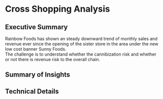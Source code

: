 # Cross Shopping Analysis

## Executive Summary

Rainbow Foods has shown an steady downward trend of monthly sales and revenue ever since the opening of the sister store in the area under the new low cost banner Sunny Foods.  
The challenge is to understand whether the cannibization risk and whether or not there is revenue risk to the overall chain.  

## Summary of Insights


## Technical Details
